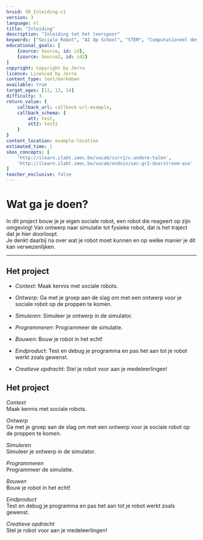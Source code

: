 ```yaml
---
hruid: SR_Inleiding-v1
version: 3
language: nl
title: "Inleiding"
description: "Inleiding tot het leerspoor"
keywords: ["Sociale Robot", "AI Op School", "STEM", "Computationeel denken", "Grafisch programmeren"]
educational_goals: [
    {source: Source, id: id}, 
    {source: Source2, id: id2}
]
copyright: Copyright by Jerro
licence: Licenced by Jerro
content_type: text/markdown
available: true
target_ages: [12, 13, 14]
difficulty: 3
return_value: {
    callback_url: callback-url-example,
    callback_schema: {
        att: test,
        att2: test2
    }
}
content_location: example-location
estimated_time: 1
skos_concepts: [
    'http://ilearn.ilabt.imec.be/vocab/curr1/c-andere-talen', 
    'http://ilearn.ilabt.imec.be/vocab/ondniv/sec-gr2-doorstroom-aso'
]
teacher_exclusive: false
---
```


# Wat ga je doen?

In dit project bouw je je eigen sociale robot, een robot die reageert op zijn omgeving! Van ontwerp naar simulatie tot fysieke robot, dat is het traject dat je hier doorloopt.  
Je denkt daarbij na over wat je robot moet kunnen en op welke manier je dit kan verwezenlijken.

***

## Het project
* *Context*: Maak kennis met sociale robots.

* *Ontwerp*: Ga met je groep aan de slag om met een ontwerp voor je sociale robot op de proppen te komen.
* *Simuleren*: Simuleer je ontwerp in de simulator.
* *Programmeren*: Programmeer de simulatie.
* *Bouwen*: Bouw je robot in het echt!
* *Eindproduct*: Test en debug je programma en pas het aan tot je robot werkt zoals gewenst.

* *Creatieve opdracht*: Stel je robot voor aan je medeleerlingen!

## Het project
*Context*  
Maak kennis met sociale robots.

*Ontwerp*  
Ga met je groep aan de slag om met een ontwerp voor je sociale robot op de proppen te komen.

*Simuleren*  
Simuleer je ontwerp in de simulator.

*Programmeren*  
Programmeer de simulatie.

*Bouwen*  
Bouw je robot in het echt!

*Eindproduct*  
Test en debug je programma en pas het aan tot je robot werkt zoals gewenst.

*Creatieve opdracht*  
Stel je robot voor aan je medeleerlingen!

